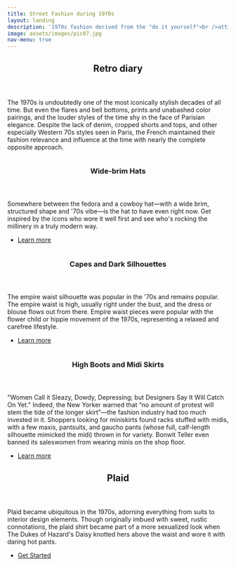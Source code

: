 ```yaml
---
title: Street Fashion during 1970s
layout: landing
description: '1970s fashion derived from the "do it yourself"<br />attitude of th hippie counter culture'
image: assets/images/pic07.jpg
nav-menu: true
---
```


<!-- Main -->
<div id="main">

<!-- One -->
<section id="one">
	<div class="inner">
		<header class="major">
			<h2>Retro diary</h2>
		</header>
		<p>The 1970s is undoubtedly one of the most iconically stylish decades of all time. But even the flares and bell bottoms, prints and unabashed color pairings, and the louder styles of the time shy in the face of Parisian elegance. Despite the lack of denim, cropped shorts and tops, and other especially Western 70s styles seen in Paris, the French maintained their fashion relevance and influence at the time with nearly the complete opposite approach.</p>
	</div>
</section>

<!-- Two -->
<section id="two" class="spotlights">
	<section>
		<a href="generic.html" class="image">
			<img src="{% link assets/images/pic08.jpg %}" alt="" data-position="center center" />
		</a>
		<div class="content">
			<div class="inner">
				<header class="major">
					<h3>Wide-brim Hats</h3>
				</header>
				<p>Somewhere between the fedora and a cowboy hat—with a wide brim, structured shape and '70s vibe—is the hat to have even right now. Get inspired by the icons who wore it well first and see who's rocking the millinery in a truly modern way.</p>
				<ul class="actions">
					<li><a href="generic.html" class="button">Learn more</a></li>
				</ul>
			</div>
		</div>
	</section>
	<section>
		<a href="generic.html" class="image">
			<img src="{% link assets/images/pic09.jpg %}" alt="" data-position="top center" />
		</a>
		<div class="content">
			<div class="inner">
				<header class="major">
					<h3>Capes and Dark Silhouettes</h3>
				</header>
				<p>The empire waist silhouette was popular in the '70s and remains popular. The empire waist is high, usually right under the bust, and the dress or blouse flows out from there. Empire waist pieces were popular with the flower child or hippie movement of the 1970s, representing a relaxed and carefree lifestyle.</p>
				<ul class="actions">
					<li><a href="generic.html" class="button">Learn more</a></li>
				</ul>
			</div>
		</div>
	</section>
	<section>
		<a href="generic.html" class="image">
			<img src="{% link assets/images/pic10.jpg %}" alt="" data-position="25% 25%" />
		</a>
		<div class="content">
			<div class="inner">
				<header class="major">
					<h3>High Boots and Midi Skirts</h3>
				</header>
				<p>"Women Call it Sleazy, Dowdy, Depressing; but Designers Say It Will Catch On Yet." Indeed, the New Yorker warned that “no amount of protest will stem the tide of the longer skirt”—the fashion industry had too much invested in it. Shoppers looking for miniskirts found racks stuffed with midis, with a few maxis, pantsuits, and gaucho pants (whose full, calf-length silhouette mimicked the midi) thrown in for variety. Bonwit Teller even banned its saleswomen from wearing minis on the shop floor.</p>
				<ul class="actions">
					<li><a href="generic.html" class="button">Learn more</a></li>
				</ul>
			</div>
		</div>
	</section>
</section>

<!-- Three -->
<section id="three">
	<div class="inner">
		<header class="major">
			<h2>Plaid</h2>
		</header>
		<p>Plaid became ubiquitous in the 1970s, adorning everything from suits to interior design elements. Though originally imbued with sweet, rustic connotations, the plaid shirt became part of a more sexualized look when The Dukes of Hazard's Daisy knotted hers above the waist and wore it with daring hot pants.</p>
		<ul class="actions">
			<li><a href="generic.html" class="button next">Get Started</a></li>
		</ul>
	</div>
</section>

</div>
